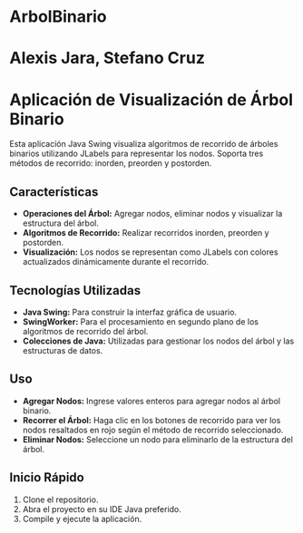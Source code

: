 # ArbolBinario
# Alexis Jara, Stefano Cruz

# Aplicación de Visualización de Árbol Binario

Esta aplicación Java Swing visualiza algoritmos de recorrido de árboles binarios utilizando JLabels para representar los nodos.
Soporta tres métodos de recorrido: inorden, preorden y postorden.

## Características

- **Operaciones del Árbol:** Agregar nodos, eliminar nodos y visualizar la estructura del árbol.
- **Algoritmos de Recorrido:** Realizar recorridos inorden, preorden y postorden.
- **Visualización:** Los nodos se representan como JLabels con colores actualizados dinámicamente durante el recorrido.

## Tecnologías Utilizadas

- **Java Swing:** Para construir la interfaz gráfica de usuario.
- **SwingWorker:** Para el procesamiento en segundo plano de los algoritmos de recorrido del árbol.
- **Colecciones de Java:** Utilizadas para gestionar los nodos del árbol y las estructuras de datos.

## Uso

- **Agregar Nodos:** Ingrese valores enteros para agregar nodos al árbol binario.
- **Recorrer el Árbol:** Haga clic en los botones de recorrido para ver los nodos resaltados en rojo según el método de recorrido seleccionado.
- **Eliminar Nodos:** Seleccione un nodo para eliminarlo de la estructura del árbol.

## Inicio Rápido

1. Clone el repositorio.
2. Abra el proyecto en su IDE Java preferido.
3. Compile y ejecute la aplicación.

